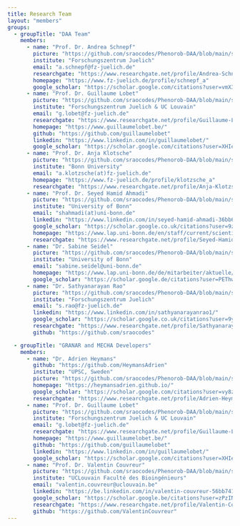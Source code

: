 ```yaml
---
title: Research Team
layout: "members"
groups:
  - groupTitle: "DAA Team"
    members:
      - name: "Prof. Dr. Andrea Schnepf"
        picture: "https://github.com/sraocodes/Phenorob-DAA/blob/main/static/images/andrea.png?raw=true"
        institute: "Forschungszentrum Juelich"
        email: "a.schnepf@fz-juelich.de"
        researchgate: "https://www.researchgate.net/profile/Andrea-Schnepf"
        homepage: "https://www.fz-juelich.de/profile/schnepf_a"
        google_scholar: "https://scholar.google.com/citations?user=vmX3xF0AAAAJ&hl=de"
      - name: "Prof. Dr. Guillaume Lobet"
        picture: "https://github.com/sraocodes/Phenorob-DAA/blob/main/static/images/guillaume.png?raw=true"
        institute: "Forschungszentrum Juelich & UC Louvain"
        email: "g.lobet@fz-juelich.de"
        researchgate: "https://www.researchgate.net/profile/Guillaume-Lobet-2"
        homepage: "https://www.guillaumelobet.be/"
        github: "https://github.com/guillaumelobet"
        linkedin: "https://www.linkedin.com/in/guillaumelobet/"
        google_scholar: "https://scholar.google.com/citations?user=XHIe6wsAAAAJ&hl=en"
      - name: "Prof. Dr. Anja Klotsche"
        picture: "https://github.com/sraocodes/Phenorob-DAA/blob/main/static/images/Anja.png?raw=true"
        institute: "Bonn University"
        email: "a.klotzsche(at)fz-juelich.de"
        homepage: "https://www.fz-juelich.de/profile/klotzsche_a"
        researchgate: "https://www.researchgate.net/profile/Anja-Klotzsche"
      - name: "Prof. Dr. Seyed Hamid Ahmadi"
        picture: "https://github.com/sraocodes/Phenorob-DAA/blob/main/static/images/seyed.jpg?raw=true"
        institute: "University of Bonn"
        email: "shahmadi(at)uni-bonn.de"
        linkedin: "https://www.linkedin.com/in/seyed-hamid-ahmadi-36bb6138/"
        google_scholar: "https://scholar.google.co.uk/citations?user=9zGqzVIAAAAJ&hl=en"
        homepage: "https://www.lap.uni-bonn.de/en/staff/current/scientific-staff/seyed-hamid-ahmadi"
        researchgate: "https://www.researchgate.net/profile/Seyed-Hamid-Ahmadi"
      - name: "Dr. Sabine Seidel"
        picture: "https://github.com/sraocodes/Phenorob-DAA/blob/main/static/images/sabine.png?raw=true"
        institute: "University of Bonn"
        email: "sabine.seidel@uni-bonn.de"
        homepage: "https://www.lap.uni-bonn.de/de/mitarbeiter/aktuelle/wissenschaftliche-mitarbeiter/sabine-seidel"
        google_scholar: "https://scholar.google.de/citations?user=PEThwsMAAAAJ&hl=de"
      - name: "Dr. Sathyanarayan Rao"
        picture: "https://github.com/sraocodes/Phenorob-DAA/blob/main/static/images/sathya.jpg?raw=true"
        institute: "Forschungszentrum Juelich"
        email: "s.rao@fz-juelich.de"
        linkedin: "https://www.linkedin.com/in/sathyanarayanrao1/"
        google_scholar: "https://scholar.google.co.uk/citations?user=9yc3jiIAAAAJ&hl=en"
        researchgate: "https://www.researchgate.net/profile/Sathyanarayan-Rao"
        github: "https://github.com/sraocodes"

  - groupTitle: "GRANAR and MECHA Developers"
    members:
      - name: "Dr. Adrien Heymans"
        github: "https://github.com/HeymansAdrien"
        institute: "UPSC, Sweden"
        picture: "https://github.com/sraocodes/Phenorob-DAA/blob/main/static/images/adrien.jpeg?raw=true"
        homepage: "https://heymansadrien.github.io/"
        google_scholar: "https://scholar.google.com/citations?user=vy8z0BcAAAAJ&hl=cs"
        researchgate: "https://www.researchgate.net/profile/Adrien-Heymans-2"
      - name: "Prof. Dr. Guillaume Lobet"
        picture: "https://github.com/sraocodes/Phenorob-DAA/blob/main/static/images/guillaume.png?raw=true"
        institute: "Forschungszentrum Juelich & UC Louvain"
        email: "g.lobet@fz-juelich.de"
        researchgate: "https://www.researchgate.net/profile/Guillaume-Lobet-2"
        homepage: "https://www.guillaumelobet.be/"
        github: "https://github.com/guillaumelobet"
        linkedin: "https://www.linkedin.com/in/guillaumelobet/"
        google_scholar: "https://scholar.google.com/citations?user=XHIe6wsAAAAJ&hl=en"
      - name: "Prof. Dr. Valentin Couvreur"
        picture: "https://github.com/sraocodes/Phenorob-DAA/blob/main/static/images/valentin.jpg?raw=true"
        institute: "UCLouvain Faculté des Bioingénieurs"
        email: "valentin.couvreur@uclouvain.be"
        linkedin: "https://be.linkedin.com/in/valentin-couvreur-56bb741b/en"
        google_scholar: "https://scholar.google.be/citations?user=zPzIN4QAAAAJ&hl=fr"
        researchgate: "https://www.researchgate.net/profile/Valentin-Couvreur"
        github: "https://github.com/ValentinCouvreur"
---
```

